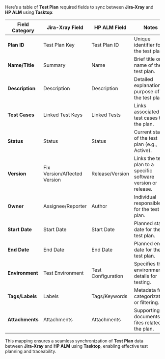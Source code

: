 Here’s a table of **Test Plan** required fields to sync between **Jira-Xray** and **HP ALM** using **Tasktop**:

| **Field Category**      | **Jira-Xray Field**           | **HP ALM Field**               | **Notes**                                    |
|--------------------------|------------------------------|---------------------------------|----------------------------------------------|
| **Plan ID**             | Test Plan Key                | Test Plan ID                   | Unique identifier for the test plan.         |
| **Name/Title**          | Summary                     | Name                           | Brief title or name of the test plan.        |
| **Description**         | Description                 | Description                    | Detailed explanation or purpose of the test plan.|
| **Test Cases**          | Linked Test Keys            | Linked Tests                   | Links associated test cases to the plan.     |
| **Status**              | Status                      | Status                         | Current state of the test plan (e.g., Active).|
| **Version**             | Fix Version/Affected Version| Release/Version                | Links the test plan to a specific software version or release.|
| **Owner**               | Assignee/Reporter           | Author                         | Individual responsible for the test plan.    |
| **Start Date**          | Start Date                  | Start Date                     | Planned start date for the test plan.        |
| **End Date**            | End Date                    | End Date                       | Planned end date for the test plan.          |
| **Environment**         | Test Environment            | Test Configuration             | Specifies the environment details for testing.|
| **Tags/Labels**         | Labels                      | Tags/Keywords                  | Metadata for categorization or filtering.    |
| **Attachments**         | Attachments                 | Attachments                    | Supporting documents or files related to the plan. |

This mapping ensures a seamless synchronization of **Test Plan** data between **Jira-Xray** and **HP ALM** using **Tasktop**, enabling effective test planning and traceability.
